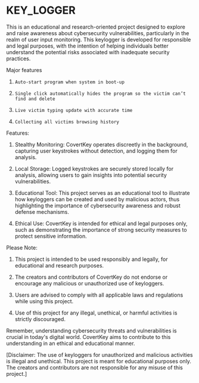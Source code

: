 # KEY_LOGGER
This is an educational and research-oriented project designed to explore and raise awareness about cybersecurity vulnerabilities, particularly in the realm of user input monitoring. This keylogger is developed for responsible and legal purposes, with the intention of helping individuals better understand the potential risks associated with inadequate security practices.



Major features

1.     Auto-start program when system in boot-up
2.     Single click automatically hides the program so the victim can’t find and delete
3.     Live victim typing update with accurate time   
4.     Collecting all victims browsing history


Features:


1. Stealthy Monitoring: CovertKey operates discreetly in the background, capturing user keystrokes without detection, and logging them for analysis.

2. Local Storage: Logged keystrokes are securely stored locally for analysis, allowing users to gain insights into potential security vulnerabilities.

3. Educational Tool: This project serves as an educational tool to illustrate how keyloggers can be created and used by malicious actors, thus highlighting the importance of cybersecurity awareness 
   and robust defense mechanisms.

4. Ethical Use: CovertKey is intended for ethical and legal purposes only, such as demonstrating the importance of strong security measures to protect sensitive information.



Please Note:

1. This project is intended to be used responsibly and legally, for educational and research purposes.

2. The creators and contributors of CovertKey do not endorse or encourage any malicious or unauthorized use of keyloggers.

3. Users are advised to comply with all applicable laws and regulations while using this project.

4. Use of this project for any illegal, unethical, or harmful activities is strictly discouraged.

Remember, understanding cybersecurity threats and vulnerabilities is crucial in today's digital world. CovertKey aims to contribute to this understanding in an ethical and educational manner.

[Disclaimer: The use of keyloggers for unauthorized and malicious activities is illegal and unethical. This project is meant for educational purposes only. The creators and contributors are not responsible for any misuse of this project.]

